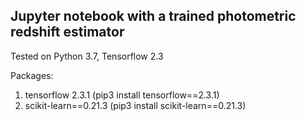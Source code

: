 ## Jupyter notebook with a trained photometric redshift estimator

Tested on Python 3.7, Tensorflow 2.3

Packages: 

1. tensorflow 2.3.1 (pip3 install tensorflow==2.3.1)
2. scikit-learn==0.21.3 (pip3 install scikit-learn==0.21.3)
